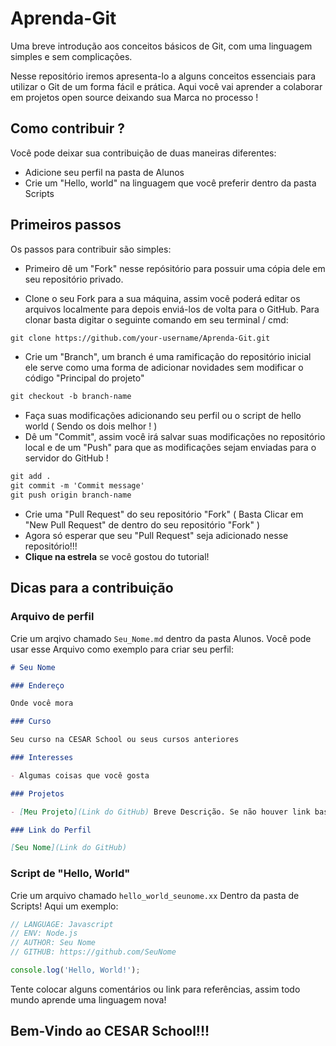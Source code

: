# Aprenda-Git
Uma breve introdução aos conceitos básicos de Git, com uma linguagem simples e sem complicações.

Nesse repositório iremos apresenta-lo a alguns conceitos essenciais para utilizar o Git de um forma fácil e prática. Aqui você vai aprender a colaborar em projetos open source deixando sua Marca no processo !

## Como contribuir ?

Você pode deixar sua contribuição de duas maneiras diferentes:

* Adicione seu perfil na pasta de Alunos
* Crie um "Hello, world" na linguagem que você preferir dentro da pasta Scripts

## Primeiros passos

Os passos para contribuir são simples:

* Primeiro dê um "Fork" nesse repósitório para possuir uma cópia dele em seu repositório privado.

* Clone o seu Fork para a sua máquina, assim você poderá editar os arquivos localmente para depois enviá-los de volta para o GitHub. Para clonar basta digitar o seguinte comando em seu terminal / cmd:

```markdown
git clone https://github.com/your-username/Aprenda-Git.git

```

* Crie um "Branch", um branch é uma ramificação do repositório inicial ele serve como uma forma de adicionar novidades sem modificar o código "Principal do projeto"

```markdown
git checkout -b branch-name
```

* Faça suas modificações adicionando seu perfil ou o script de hello world ( Sendo os dois melhor ! )
* Dê um "Commit", assim você irá salvar suas modificações no repositório local e de um "Push" para que as modificações sejam enviadas para o servidor do GitHub !

```markdown
git add .
git commit -m 'Commit message'
git push origin branch-name
```

* Crie uma "Pull Request" do seu repositório "Fork" ( Basta Clicar em "New Pull Request" de dentro do seu repositório "Fork" )
* Agora só esperar que seu "Pull Request" seja adicionado nesse repositório!!!
* __Clique na estrela__ se você gostou do tutorial!

## Dicas para a contribuição

### Arquivo de perfil

Crie um arqivo chamado `Seu_Nome.md` dentro da pasta Alunos. Você pode usar esse Arquivo como exemplo para criar seu perfil:

```markdown
# Seu Nome

### Endereço

Onde você mora

### Curso

Seu curso na CESAR School ou seus cursos anteriores

### Interesses

- Algumas coisas que você gosta

### Projetos

- [Meu Projeto](Link do GitHub) Breve Descrição. Se não houver link basta contar o que você fez !

### Link do Perfil

[Seu Nome](Link do GitHub)
```

### Script de "Hello, World" 

Crie um arquivo chamado `hello_world_seunome.xx` Dentro da pasta de Scripts! Aqui um exemplo:

```Javascript
// LANGUAGE: Javascript
// ENV: Node.js
// AUTHOR: Seu Nome
// GITHUB: https://github.com/SeuNome

console.log('Hello, World!');
```

Tente colocar alguns comentários ou link para referências, assim todo mundo aprende uma linguagem nova!


## Bem-Vindo ao CESAR School!!!
